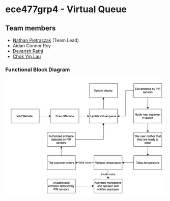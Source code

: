 # ece477grp4 - Virtual Queue
## Team members
* [Nathan Pietraszak](https://github.com/natepzak) (Team Lead)
* Aidan Connor Roy
* [Devansh Rathi](https://github.com/DevanshRathi1)
* [Chok Yip Lau](https://github.com/lauchokyip)

### Functional Block Diagram
![Functional Block Diagram](image1.png)
